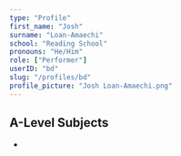 ```yaml
---
type: "Profile"
first_name: "Josh"
surname: "Loan-Amaechi"
school: "Reading School"
pronouns: "He/Him"
role: ["Performer"]
userID: "bd"
slug: "/profiles/bd"
profile_picture: "Josh Loan-Amaechi.png"
---
```


## A-Level Subjects
- 
